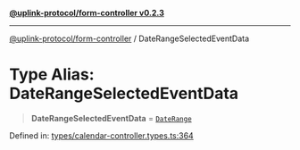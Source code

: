 [**@uplink-protocol/form-controller v0.2.3**](../README.md)

***

[@uplink-protocol/form-controller](../globals.md) / DateRangeSelectedEventData

# Type Alias: DateRangeSelectedEventData

> **DateRangeSelectedEventData** = [`DateRange`](../interfaces/DateRange.md)

Defined in: [types/calendar-controller.types.ts:364](https://github.com/jmkcoder/uplink-protocol-calendar/blob/dfbd1d9163b3335ef17060f21cb7756b2a9c621d/src/types/calendar-controller.types.ts#L364)
